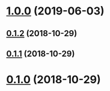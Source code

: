 # [1.0.0](https://github.com/LCGroupIT/angular-router-meta/compare/v0.1.2...v1.0.0) (2019-06-03)



<a name="0.1.2"></a>
## [0.1.2](https://github.com/LCGroupIT/angular-router-meta/compare/v0.1.1...v0.1.2) (2018-10-29)



<a name="0.1.1"></a>
## [0.1.1](https://github.com/LCGroupIT/angular-router-meta/compare/v0.1.0...v0.1.1) (2018-10-29)



<a name="0.1.0"></a>
# [0.1.0](https://github.com/LCGroupIT/angular-router-meta/compare/v1.0.1...v0.1.0) (2018-10-29)





